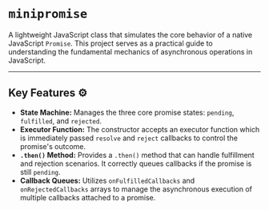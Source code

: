 # `minipromise`

A lightweight JavaScript class that simulates the core behavior of a native JavaScript `Promise`. This project serves as a practical guide to understanding the fundamental mechanics of asynchronous operations in JavaScript.

---

## Key Features ⚙️

* **State Machine:** Manages the three core promise states: `pending`, `fulfilled`, and `rejected`.
* **Executor Function:** The constructor accepts an executor function which is immediately passed `resolve` and `reject` callbacks to control the promise's outcome.
* **`.then()` Method:** Provides a `.then()` method that can handle fulfillment and rejection scenarios. It correctly queues callbacks if the promise is still `pending`.
* **Callback Queues:** Utilizes `onFulfilledCallbacks` and `onRejectedCallbacks` arrays to manage the asynchronous execution of multiple callbacks attached to a promise.